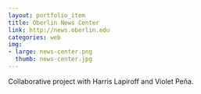 ```yaml
---
layout: portfolio_item
title: Oberlin News Center
link: http://news.oberlin.edu
categories: web
img:
- large: news-center.png
  thumb: news-center.jpg
---
```


Collaborative project with Harris Lapiroff and Violet Peña.
